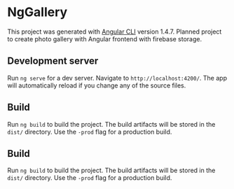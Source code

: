 # NgGallery

This project was generated with [Angular CLI](https://github.com/angular/angular-cli) version 1.4.7.
Planned project to create photo gallery with Angular frontend with firebase storage.

## Development server

Run `ng serve` for a dev server. Navigate to `http://localhost:4200/`. The app will automatically reload if you change any of the source files.

## Build

Run `ng build` to build the project. The build artifacts will be stored in the `dist/` directory. Use the `-prod` flag for a production build.

## Build

Run `ng build` to build the project. The build artifacts will be stored in the `dist/` directory. Use the `-prod` flag for a production build.

